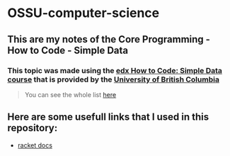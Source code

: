 # OSSU-computer-science

## This are my notes of the Core Programming - How to Code - Simple Data
### This topic was made using the [edx How to Code: Simple Data course](https://www.edx.org/course/how-code-simple-data-ubcx-htc1x) that is provided by the [University of British Columbia](https://www.edx.org/school/ubcx)


> You can see the whole list [here](https://github.com/ossu/computer-science)

## Here are some usefull links that I used in this repository:
* [racket docs](https://docs.racket-lang.org/reference/index.html)